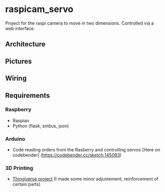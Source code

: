 # raspicam_servo

Project for the raspi camera to move in two dimensions.
Controlled via a web interface.

## Architecture


## Pictures


## Wiring


## Requirements
### Raspberry
* Raspian
* Python (flask, smbus, json)

### Arduino
* Code reading orders from the Rasberry and controlling servos [Here on codebender] (https://codebender.cc/sketch:145093)

### 3D Printing
* [Thingiverse project](http://www.thingiverse.com/thing:504196) (I made some minor adjustement, reinforcement of certain parts)
